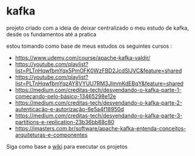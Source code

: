 # kafka
projeto criado com a ideia de deixar centralizado o meu estudo de kafka, desde os fundamentos até a pratica

estou tomando como base de meus estudos os seguintes cursos :
- https://www.udemy.com/course/apache-kafka-valdir/
- https://youtube.com/playlist?list=PLTnHqwfbmYqx5PmOFK0WzFBD2JcdSIJVC&feature=shared
- https://youtube.com/playlist?list=PLTnHqwfbmYqzAY8VYUU7RM3JlmmKdEBqY&feature=shared
- https://medium.com/creditas-tech/desvendando-o-kafka-parte-1-começando-pelo-básico-13465298e12e
- https://medium.com/creditas-tech/desvendando-o-kafka-parte-2-autenticação-e-autorização-6e5a4f18950d
- https://medium.com/creditas-tech/desvendando-o-kafka-parte-3-partitions-e-replication-23b36bb88c80
- https://imasters.com.br/software/apache-kafka-entenda-conceitos-arquiteturas-e-componentes

Siga como base a [wiki](https://github.com/DRodrigues17/kafka/wiki) para executar os projetos 
